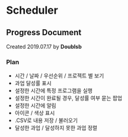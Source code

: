 # Scheduler

## Progress Document
Created 2019.07.17 by **Doublsb**

### Plan
- 시간 / 날짜 / 우선순위 / 프로젝트 별 보기
- 과업 달성률 표시
- 설정한 시간에 특정 프로그램을 실행
- 설정한 시간이 완료될 경우, 달성률 여부 묻는 팝업
- 설정한 시간에 알림
- 아이콘 / 색상 표시
- .CSV로 내용 저장 / 불러오기
- 달성한 과업 / 달성하지 못한 과업 정렬
